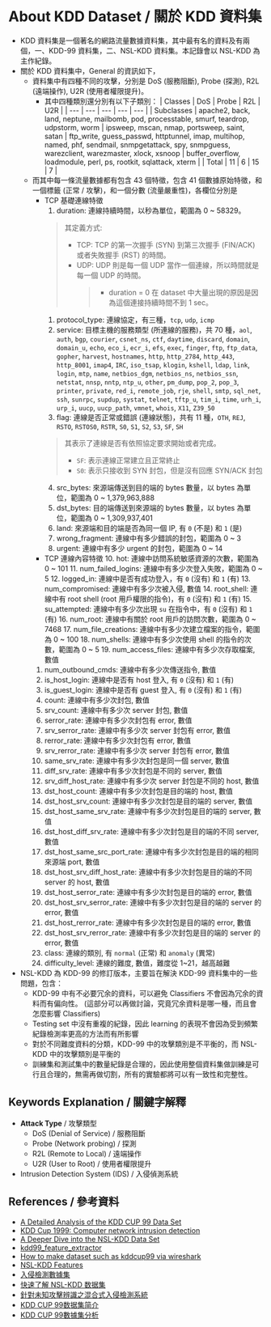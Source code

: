 # About KDD Dataset / 關於 KDD 資料集

- KDD 資料集是一個著名的網路流量數據資料集，其中最有名的資料及有兩個，一、KDD-99 資料集，二、NSL-KDD 資料集。本記錄會以 NSL-KDD 為主作紀錄。
- 關於 KDD 資料集中，General 的資訊如下，
  - 資料集中有四種不同的攻擊，分別是 DoS (服務阻斷), Probe (探測), R2L (遠端操作), U2R (使用者權限提升)。
    - 其中四種類別還分別有以下子類別：
      | Classes | DoS | Probe | R2L | U2R |
      | --- | --- | --- | --- | --- |
      | Subclasses | apache2, back, land, neptune, mailbomb, pod, processtable, smurf, teardrop, udpstorm, worm | ipsweep, mscan, nmap, portsweep, saint, satan | ftp_write, guess_passwd, httptunnel, imap, multihop, named, phf, sendmail, snmpgetattack, spy, snmpguess, warezclient, warezmaster, xlock, xsnoop | buffer_overflow, loadmodule, perl, ps, rootkit, sqlattack, xterm |
      | Total | 11 | 6 | 15 | 7 |
  - 而其中每一條流量數據都有包含 43 個特徵，包含 41 個數據原始特徵，和一個標籤 (正常 / 攻擊)，和一個分數 (流量嚴重性)，各欄位分別是
    - TCP 基礎連線特徵
      1. duration: 連線持續時間，以秒為單位，範圍為 0 ~ 58329。
        > 其定義方式:
        >
        > - TCP: TCP 的第一次握手 (SYN) 到第三次握手 (FIN/ACK) 或者失敗握手 (RST) 的時間。
        > - UDP: UDP 則是每一個 UDP 當作一個連線，所以時間就是每一個 UDP 的時間。
        >   > - duration = 0 在 dataset 中大量出現的原因是因為這個連接持續時間不到 1 sec。
      1. protocol_type: 連線協定，有三種，`tcp`, `udp`, `icmp`
      2. service: 目標主機的服務類型 (所連線的服務)，共 70 種，`aol`, `auth`, `bgp`, `courier`, `csnet_ns`, `ctf`, `daytime`, `discard`, `domain`, `domain_u`, `echo`, `eco_i`, `ecr_i`, `efs`, `exec`, `finger`, `ftp`, `ftp_data`, `gopher`, `harvest`, `hostnames`, `http`, `http_2784`, `http_443`, `http_8001`, `imap4`, `IRC`, `iso_tsap`, `klogin`, `kshell`, `ldap`, `link`, `login`, `mtp`, `name`, `netbios_dgm`, `netbios_ns`, `netbios_ssn`, `netstat`, `nnsp`, `nntp`, `ntp_u`, `other`, `pm_dump`, `pop_2`, `pop_3`, `printer`, `private`, `red_i`, `remote_job`, `rje`, `shell`, `smtp`, `sql_net`, `ssh`, `sunrpc`, `supdup`, `systat`, `telnet`, `tftp_u`, `tim_i`, `time`, `urh_i`, `urp_i`, `uucp`, `uucp_path`, `vmnet`, `whois`, `X11`, `Z39_50`
      3. flag: 連線是否正常或錯誤 (連線狀態)，共有 11 種，`OTH`, `REJ`, `RSTO`, `RSTOS0`, `RSTR`, `S0`, `S1`, `S2`, `S3`, `SF`, `SH`
        > 其表示了連線是否有依照協定要求開始或者完成。
        >
        > - `SF`: 表示連線正常建立且正常終止
        > - `S0`: 表示只接收到 SYN 封包，但是沒有回應 SYN/ACK 封包
      4. src_bytes: 來源端傳送到目的端的 bytes 數量，以 bytes 為單位，範圍為 0 ~ 1,379,963,888
      5. dst_bytes: 目的端傳送到來源端的 bytes 數量，以 bytes 為單位，範圍為 0 ~ 1,309,937,401
      6. land: 來源端和目的端是否為同一個 IP, 有 `0` (不是) 和 `1` (是)
      7. wrong_fragment: 連線中有多少錯誤的封包，範圍為 0 ~ 3
      8. urgent: 連線中有多少 urgent 的封包，範圍為 0 ~ 14
    - TCP 連線內容特徵
      10. hot: 連線中訪問系統敏感資源的次數，範圍為 0 ~ 101
      11. num_failed_logins: 連線中有多少次登入失敗，範圍為 0 ~ 5
      12. logged_in: 連線中是否有成功登入，有 `0` (沒有) 和 `1` (有)
      13. num_compromised: 連線中有多少次被入侵, 數值
      14. root_shell: 連線中有 root shell (root 用戶權限的指令)，有 `0` (沒有) 和 `1` (有)
      15. su_attempted: 連線中有多少次出現 `su` 在指令中，有 `0` (沒有) 和 `1` (有)
      16. num_root: 連線中有關於 root 用戶的訪問次數，範圍為 0 ~ 7468
      17. num_file_creations: 連線中有多少次建立檔案的指令，範圍為 0 ~ 100
      18. num_shells: 連線中有多少次使用 shell 的指令的次數，範圍為 0 ~ 5
      19. num_access_files: 連線中有多少次存取檔案, 數值
    1.  num_outbound_cmds: 連線中有多少次傳送指令, 數值
    2.  is_host_login: 連線中是否有 host 登入, 有 `0` (沒有) 和 `1` (有)
    3.  is_guest_login: 連線中是否有 guest 登入, 有 `0` (沒有) 和 `1` (有)
    4.  count: 連線中有多少次封包, 數值
    5.  srv_count: 連線中有多少次 server 封包, 數值
    6.  serror_rate: 連線中有多少次封包有 error, 數值
    7.  srv_serror_rate: 連線中有多少次 server 封包有 error, 數值
    8.  rerror_rate: 連線中有多少次封包有 error, 數值
    9.  srv_rerror_rate: 連線中有多少次 server 封包有 error, 數值
    10. same_srv_rate: 連線中有多少次封包是同一個 server, 數值
    11. diff_srv_rate: 連線中有多少次封包是不同的 server, 數值
    12. srv_diff_host_rate: 連線中有多少次 server 封包是不同的 host, 數值
    13. dst_host_count: 連線中有多少次封包是目的端的 host, 數值
    14. dst_host_srv_count: 連線中有多少次封包是目的端的 server, 數值
    15. dst_host_same_srv_rate: 連線中有多少次封包是目的端的 server, 數值
    16. dst_host_diff_srv_rate: 連線中有多少次封包是目的端的不同 server, 數值
    17. dst_host_same_src_port_rate: 連線中有多少次封包是目的端的相同來源端 port, 數值
    18. dst_host_srv_diff_host_rate: 連線中有多少次封包是目的端的不同 server 的 host, 數值
    19. dst_host_serror_rate: 連線中有多少次封包是目的端的 error, 數值
    20. dst_host_srv_serror_rate: 連線中有多少次封包是目的端的 server 的 error, 數值
    21. dst_host_rerror_rate: 連線中有多少次封包是目的端的 error, 數值
    22. dst_host_srv_rerror_rate: 連線中有多少次封包是目的端的 server 的 error, 數值
    23. class: 連線的類別, 有 `normal` (正常) 和 `anomaly` (異常)
    24. difficulty_level: 連線的難度, 數值，難度從 1~21，越高越難
- NSL-KDD 為 KDD-99 的修訂版本，主要旨在解決 KDD-99 資料集中的一些問題，包含：
  - KDD-99 中有不必要冗余的資料，可以避免 Classifiers 不會因為冗余的資料而有偏向性。 (這部分可以再做討論，究竟冗余資料是哪一種，而且會怎麼影響 Classifiers)
  - Testing set 中沒有重複的紀錄，因此 learning 的表現不會因為受到頻繁紀錄檢測率更高的方法而有所影響
  - 對於不同難度資料的分類，KDD-99 中的攻擊類別是不平衡的，而 NSL-KDD 中的攻擊類別是平衡的
  - 訓練集和測試集中的數量紀錄是合理的，因此使用整個資料集做訓練是可行且合理的，無需再做切割，所有的實驗都將可以有一致性和完整性。

## Keywords Explanation / 關鍵字解釋

- **Attack Type** / 攻擊類型
  - DoS (Denial of Service) / 服務阻斷
  - Probe (Network probing) / 探測
  - R2L (Remote to Local) / 遠端操作
  - U2R (User to Root) / 使用者權限提升
- Intrusion Detection System (IDS) / 入侵偵測系統

## References / 參考資料

- [A Detailed Analysis of the KDD CUP 99 Data Set](https://ieeexplore.ieee.org/stamp/stamp.jsp?tp=&arnumber=5356528)
- [KDD Cup 1999: Computer network intrusion detection](https://kdd.org/kdd-cup/view/kdd-cup-1999/Tasks)
- [A Deeper Dive into the NSL-KDD Data Set](https://towardsdatascience.com/a-deeper-dive-into-the-nsl-kdd-data-set-15c753364657)
- [kdd99_feature_extractor](https://github.com/AI-IDS/kdd99_feature_extractor/)
- [How to make dataset such as kddcup99 via wireshark](https://osqa-ask.wireshark.org/questions/14655/how-to-make-dataset-such-as-kddcup99-via-wireshark/)
- [NSL-KDD Features](https://docs.google.com/spreadsheets/d/1oAx320Vo9Z6HrBrL6BcfLH6sh2zIk9EKCv2OlaMGmwY/edit#gid=0)
- [入侵檢測數據集](https://blog.csdn.net/HuTingyu/article/details/106479473)
- [快速了解 NSL-KDD 数据集](https://blog.csdn.net/airenKKK/article/details/124619217)
- [針對未知攻擊辨識之混合式入侵檢測系統](https://ir.nctu.edu.tw/bitstream/11536/76169/1/608301.pdf)
- [KDD CUP 99数据集简介](https://onestraw.github.io/cybersecurity/introduction-of-kdd-cup-99-dataset/)
- [KDD CUP 99數據集分析](https://www.twblogs.net/a/5c9e8158bd9eee7523887b96)
